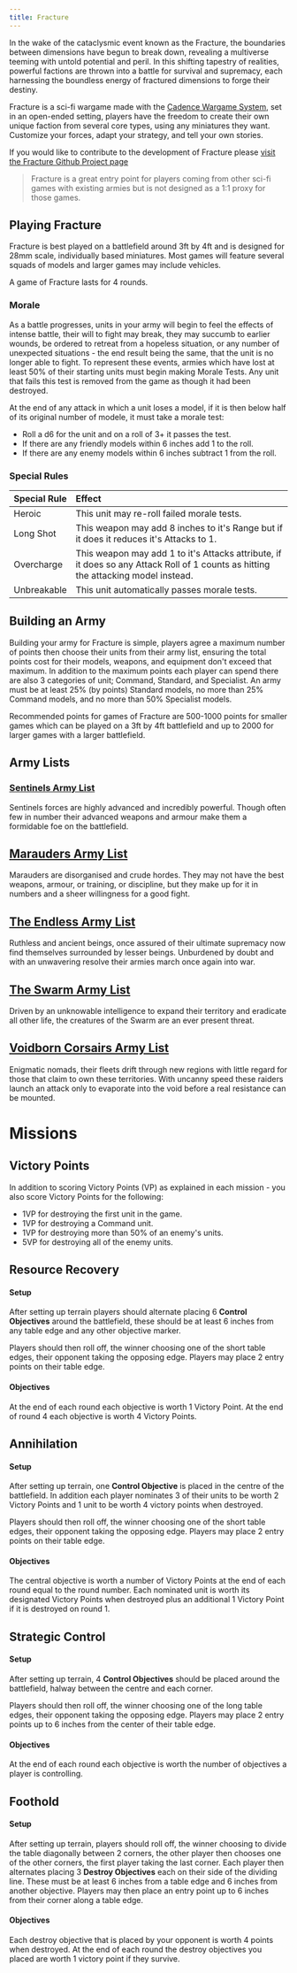 ```yaml
---
title: Fracture
---
```

In the wake of the cataclysmic event known as the Fracture, the boundaries between dimensions have begun to break down, revealing a multiverse teeming with untold potential and peril. In this shifting tapestry of realities, powerful factions are thrown into a battle for survival and supremacy, each harnessing the boundless energy of fractured dimensions to forge their destiny.

Fracture is a sci-fi wargame made with the [Cadence Wargame System](https://cadence.games), set in an open-ended setting, players have the freedom to create their own unique faction from several core types, using any miniatures they want. Customize your forces, adapt your strategy, and tell your own stories.

If you would like to contribute to the development of Fracture please [visit the Fracture Github Project page](https://github.com/open-source-tabletop/fracture)

> Fracture is a great entry point for players coming from other sci-fi games with existing armies but is not designed as a 1:1 proxy for those games.

## Playing Fracture

Fracture is best played on a battlefield around 3ft by 4ft and is designed for 28mm scale, individually based miniatures. Most games will feature several squads of models and larger games may include vehicles.

A game of Fracture lasts for 4 rounds.

### Morale

As a battle progresses, units in your army will begin to feel the effects of intense battle, their will to fight may break, they may succumb to earlier wounds, be ordered to retreat from a hopeless situation, or any number of unexpected situations - the end result being the same, that the unit is no longer able to fight. To represent these events, armies which have lost at least 50% of their starting units must begin making Morale Tests. Any unit that fails this test is removed from the game as though it had been destroyed.

At the end of any attack in which a unit loses a model, if it is then below half of its original number of modele, it must take a morale test:

- Roll a d6 for the unit and on a roll of 3+ it passes the test.
- If there are any friendly models within 6 inches add 1 to the roll.
- If there are any enemy models within 6 inches subtract 1 from the roll.

### Special Rules

| Special Rule | Effect |
| :----------- | :----- |
| Heroic | This unit may re-roll failed morale tests. |
| Long Shot | This weapon may add 8 inches to it's Range but if it does it reduces it's Attacks to 1. |
| Overcharge | This weapon may add 1 to it's Attacks attribute, if it does so any Attack Roll of 1 counts as hitting the attacking model instead. |
| Unbreakable | This unit automatically passes morale tests. |

## Building an Army

Building your army for Fracture is simple, players agree a maximum number of points then choose their units from their army list, ensuring the total points cost for their models, weapons, and equipment don't exceed that maximum. In addition to the maximum points each player can spend there are also 3 categories of unit; Command, Standard, and Specialist. An army must be at least 25% (by points) Standard models, no more than 25% Command models, and no more than 50% Specialist models.

Recommended points for games of Fracture are 500-1000 points for smaller games which can be played on a 3ft by 4ft battlefield and up to 2000 for larger games with a larger battlefield.

## Army Lists

### [Sentinels Army List](/fracture/sentinels/)

Sentinels forces are highly advanced and incredibly powerful. Though often few in number their advanced weapons and armour make them a formidable foe on the battlefield.

## [Marauders Army List](/fracture/marauders/)

Marauders are disorganised and crude hordes. They may not have the best weapons, armour, or training,  or discipline, but they make up for it in numbers and a sheer willingness for a good fight.

## [The Endless Army List](/fracture/the-endless/)

Ruthless and ancient beings, once assured of their ultimate supremacy now find themselves surrounded by lesser beings. Unburdened by doubt and with an unwavering resolve their armies march once again into war.

## [The Swarm Army List](/fracture/the-swarm/)

Driven by an unknowable intelligence to expand their territory and eradicate all other life, the creatures of the Swarm are an ever present threat.

## [Voidborn Corsairs Army List](/fracture/voidborn-corsairs)

Enigmatic nomads, their fleets drift through new regions with little regard for those that claim to own these territories. With uncanny speed these raiders launch an attack only to evaporate into the void before a real resistance can be mounted.





# Missions

## Victory Points

In addition to scoring Victory Points (VP) as explained in each mission - you also score Victory Points for the following:

- 1VP for destroying the first unit in the game.
- 1VP for destroying a Command unit.
- 1VP for destroying more than 50% of an enemy's units.
- 5VP for destroying all of the enemy units.

## Resource Recovery

#### Setup

After setting up terrain players should alternate placing 6 **Control Objectives** around the battlefield, these should be at least 6 inches from any table edge and any other objective marker.

Players should then roll off, the winner choosing one of the short table edges, their opponent taking the opposing edge. Players may place 2 entry points on their table edge.

#### Objectives

At the end of each round each objective is worth 1 Victory Point. At the end of round 4 each objective is worth 4 Victory Points.





## Annihilation

#### Setup

After setting up terrain, one **Control Objective** is placed in the centre of the battlefield. In addition each player nominates 3 of their units to be worth 2 Victory Points and 1 unit to be worth 4 victory points when destroyed.

Players should then roll off, the winner choosing one of the short table edges, their opponent taking the opposing edge. Players may place 2 entry points on their table edge.

#### Objectives

The central objective is worth a number of Victory Points at the end of each round equal to the round number. Each nominated unit is worth its designated Victory Points when destroyed plus an additional 1 Victory Point if it is destroyed on round 1.





## Strategic Control

#### Setup

After setting up terrain, 4 **Control Objectives** should be placed around the battlefield, halway between the centre and each corner.

Players should then roll off, the winner choosing one of the long table edges, their opponent taking the opposing edge. Players may place 2 entry points up to 6 inches from the center of their table edge.

#### Objectives

At the end of each round each objective is worth the number of objectives a player is controlling.





## Foothold

#### Setup

After setting up terrain, players should roll off, the winner choosing to divide the table diagonally between 2 corners, the other player then chooses one of the other corners, the first player taking the last corner. Each player then alternates placing 3 **Destroy Objectives** each on their side of the dividing line. These must be at least 6 inches from a table edge and 6 inches from another objective. Players may then place an entry point up to 6 inches from their corner along a table edge.

#### Objectives

Each destroy objective that is placed by your opponent is worth 4 points when destroyed. At the end of each round the destroy objectives you placed are worth 1 victory point if they survive.
